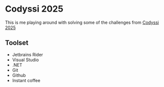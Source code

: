 # Codyssi 2025  

This is me playing around with solving some of the challenges from [Codyssi 2025](https://www.codyssi.com)  

## Toolset  
- Jetbrains Rider
- Visual Studio
- .NET
- Git
- Github
- Instant coffee
